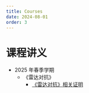 ```yaml
---
title: Courses
date: 2024-08-01
order: 3
---
```


# 课程讲义

-   2025 年春季学期
    -   《雷达对抗》
        -   [《雷达对抗》相关证明](./radarew_2025/lecture_proof/index)
